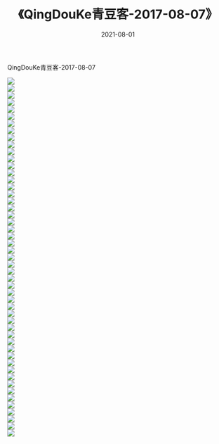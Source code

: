 ﻿---
layout: post
title:  《QingDouKe青豆客-2017-08-07》
date:   2021-08-01
img: http://img.660000.xyz/Sharelink/网络美图/2021/QingDouKe青豆客-2017-08-07/000.jpg
categories: [美女, 清纯, 唯美]
---

QingDouKe青豆客-2017-08-07

  ![](http://img.660000.xyz/Sharelink/网络美图/2021/QingDouKe青豆客-2017-08-07/001.jpg) <br> ![](http://img.660000.xyz/Sharelink/网络美图/2021/QingDouKe青豆客-2017-08-07/002.jpg) <br> ![](http://img.660000.xyz/Sharelink/网络美图/2021/QingDouKe青豆客-2017-08-07/003.jpg) <br> ![](http://img.660000.xyz/Sharelink/网络美图/2021/QingDouKe青豆客-2017-08-07/004.jpg) <br> ![](http://img.660000.xyz/Sharelink/网络美图/2021/QingDouKe青豆客-2017-08-07/005.jpg) <br> ![](http://img.660000.xyz/Sharelink/网络美图/2021/QingDouKe青豆客-2017-08-07/006.jpg) <br> ![](http://img.660000.xyz/Sharelink/网络美图/2021/QingDouKe青豆客-2017-08-07/007.jpg) <br> ![](http://img.660000.xyz/Sharelink/网络美图/2021/QingDouKe青豆客-2017-08-07/008.jpg) <br> ![](http://img.660000.xyz/Sharelink/网络美图/2021/QingDouKe青豆客-2017-08-07/009.jpg) <br> ![](http://img.660000.xyz/Sharelink/网络美图/2021/QingDouKe青豆客-2017-08-07/010.jpg) <br> ![](http://img.660000.xyz/Sharelink/网络美图/2021/QingDouKe青豆客-2017-08-07/011.jpg) <br> ![](http://img.660000.xyz/Sharelink/网络美图/2021/QingDouKe青豆客-2017-08-07/012.jpg) <br> ![](http://img.660000.xyz/Sharelink/网络美图/2021/QingDouKe青豆客-2017-08-07/013.jpg) <br> ![](http://img.660000.xyz/Sharelink/网络美图/2021/QingDouKe青豆客-2017-08-07/014.jpg) <br> ![](http://img.660000.xyz/Sharelink/网络美图/2021/QingDouKe青豆客-2017-08-07/015.jpg) <br> ![](http://img.660000.xyz/Sharelink/网络美图/2021/QingDouKe青豆客-2017-08-07/016.jpg) <br> ![](http://img.660000.xyz/Sharelink/网络美图/2021/QingDouKe青豆客-2017-08-07/017.jpg) <br> ![](http://img.660000.xyz/Sharelink/网络美图/2021/QingDouKe青豆客-2017-08-07/018.jpg) <br> ![](http://img.660000.xyz/Sharelink/网络美图/2021/QingDouKe青豆客-2017-08-07/019.jpg) <br> ![](http://img.660000.xyz/Sharelink/网络美图/2021/QingDouKe青豆客-2017-08-07/020.jpg) <br> ![](http://img.660000.xyz/Sharelink/网络美图/2021/QingDouKe青豆客-2017-08-07/021.jpg) <br> ![](http://img.660000.xyz/Sharelink/网络美图/2021/QingDouKe青豆客-2017-08-07/022.jpg) <br> ![](http://img.660000.xyz/Sharelink/网络美图/2021/QingDouKe青豆客-2017-08-07/023.jpg) <br> ![](http://img.660000.xyz/Sharelink/网络美图/2021/QingDouKe青豆客-2017-08-07/024.jpg) <br> ![](http://img.660000.xyz/Sharelink/网络美图/2021/QingDouKe青豆客-2017-08-07/025.jpg) <br> ![](http://img.660000.xyz/Sharelink/网络美图/2021/QingDouKe青豆客-2017-08-07/026.jpg) <br> ![](http://img.660000.xyz/Sharelink/网络美图/2021/QingDouKe青豆客-2017-08-07/027.jpg) <br> ![](http://img.660000.xyz/Sharelink/网络美图/2021/QingDouKe青豆客-2017-08-07/028.jpg) <br> ![](http://img.660000.xyz/Sharelink/网络美图/2021/QingDouKe青豆客-2017-08-07/029.jpg) <br> ![](http://img.660000.xyz/Sharelink/网络美图/2021/QingDouKe青豆客-2017-08-07/030.jpg) <br> ![](http://img.660000.xyz/Sharelink/网络美图/2021/QingDouKe青豆客-2017-08-07/031.jpg) <br> ![](http://img.660000.xyz/Sharelink/网络美图/2021/QingDouKe青豆客-2017-08-07/032.jpg) <br> ![](http://img.660000.xyz/Sharelink/网络美图/2021/QingDouKe青豆客-2017-08-07/033.jpg) <br> ![](http://img.660000.xyz/Sharelink/网络美图/2021/QingDouKe青豆客-2017-08-07/034.jpg) <br> ![](http://img.660000.xyz/Sharelink/网络美图/2021/QingDouKe青豆客-2017-08-07/035.jpg) <br> ![](http://img.660000.xyz/Sharelink/网络美图/2021/QingDouKe青豆客-2017-08-07/036.jpg) <br> ![](http://img.660000.xyz/Sharelink/网络美图/2021/QingDouKe青豆客-2017-08-07/037.jpg) <br> ![](http://img.660000.xyz/Sharelink/网络美图/2021/QingDouKe青豆客-2017-08-07/038.jpg) <br> ![](http://img.660000.xyz/Sharelink/网络美图/2021/QingDouKe青豆客-2017-08-07/039.jpg) <br> ![](http://img.660000.xyz/Sharelink/网络美图/2021/QingDouKe青豆客-2017-08-07/040.jpg) <br> ![](http://img.660000.xyz/Sharelink/网络美图/2021/QingDouKe青豆客-2017-08-07/041.jpg) <br> ![](http://img.660000.xyz/Sharelink/网络美图/2021/QingDouKe青豆客-2017-08-07/042.jpg) <br> ![](http://img.660000.xyz/Sharelink/网络美图/2021/QingDouKe青豆客-2017-08-07/043.jpg) <br> ![](http://img.660000.xyz/Sharelink/网络美图/2021/QingDouKe青豆客-2017-08-07/044.jpg) <br> ![](http://img.660000.xyz/Sharelink/网络美图/2021/QingDouKe青豆客-2017-08-07/045.jpg) <br> ![](http://img.660000.xyz/Sharelink/网络美图/2021/QingDouKe青豆客-2017-08-07/046.jpg) <br> ![](http://img.660000.xyz/Sharelink/网络美图/2021/QingDouKe青豆客-2017-08-07/047.jpg) <br> ![](http://img.660000.xyz/Sharelink/网络美图/2021/QingDouKe青豆客-2017-08-07/048.jpg) <br> ![](http://img.660000.xyz/Sharelink/网络美图/2021/QingDouKe青豆客-2017-08-07/049.jpg) <br> ![](http://img.660000.xyz/Sharelink/网络美图/2021/QingDouKe青豆客-2017-08-07/050.jpg) <br> ![](http://img.660000.xyz/Sharelink/网络美图/2021/QingDouKe青豆客-2017-08-07/051.jpg) <br>